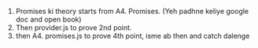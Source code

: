 1. Promises ki theory starts from A4. Promises. (Yeh padhne keliye google doc and open book)
2. Then provider.js to prove 2nd point.
3. then A4. promises.js to prove 4th point, isme ab then and catch dalenge
